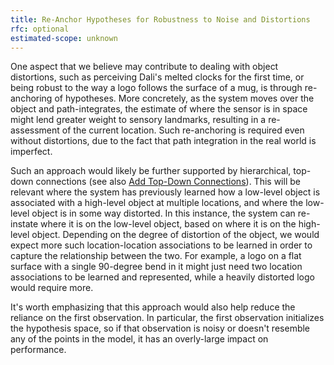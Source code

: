 ```yaml
---
title: Re-Anchor Hypotheses for Robustness to Noise and Distortions
rfc: optional
estimated-scope: unknown
---
```


One aspect that we believe may contribute to dealing with object distortions, such as perceiving Dali's melted clocks for the first time, or being robust to the way a logo follows the surface of a mug, is through re-anchoring of hypotheses. More concretely, as the system moves over the object and path-integrates, the estimate of where the sensor is in space might lend greater weight to sensory landmarks, resulting in a re-assessment of the current location. Such re-anchoring is required even without distortions, due to the fact that path integration in the real world is imperfect.

Such an approach would likely be further supported by hierarchical, top-down connections (see also [Add Top-Down Connections](../cmp-hierarchy-improvements/add-top-down-connections.md)). This will be relevant where the system has previously learned how a low-level object is associated with a high-level object at multiple locations, and where the low-level object is in some way distorted. In this instance, the system can re-instate where it is on the low-level object, based on where it is on the high-level object. Depending on the degree of distortion of the object, we would expect more such location-location associations to be learned in order to capture the relationship between the two. For example, a logo on a flat surface with a single 90-degree bend in it might just need two location associations to be learned and represented, while a heavily distorted logo would require more.

It's worth emphasizing that this approach would also help reduce the reliance on the first observation. In particular, the first observation initializes the hypothesis space, so if that observation is noisy or doesn't resemble any of the points in the model, it has an overly-large impact on performance.